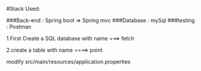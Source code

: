 #Stack Used:

###Back-end : Spring boot => Spring mvc
###Database : mySql
###testing : Postman





1.First Create a SQL database with name ===> fetch

2.create a table with name ====> point

modify  src/main/resources/application.properties 
